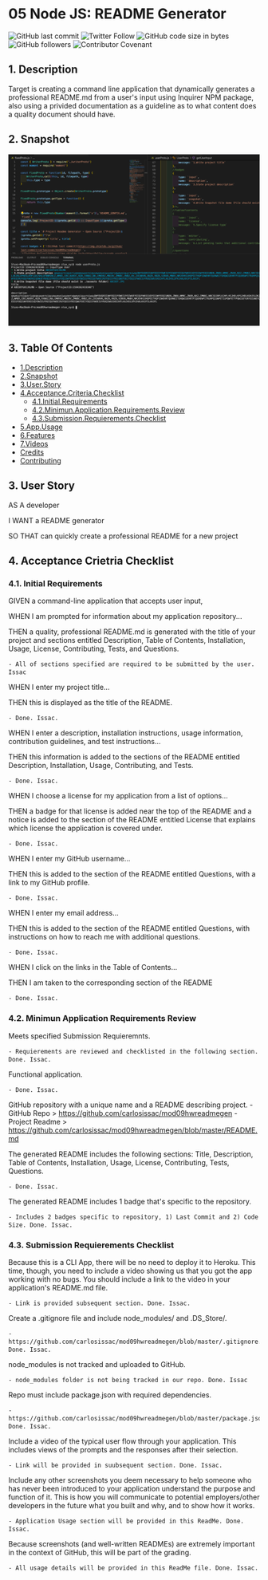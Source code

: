 # 05 Node JS: README Generator
![GitHub last commit](https://img.shields.io/github/last-commit/carlosissac/mod09hwreadmegen) ![Twitter Follow](https://img.shields.io/twitter/follow/zzzakk_cccrlss?style=social) ![GitHub code size in bytes](https://img.shields.io/github/languages/code-size/carlosissac/mod09hwreadmegen) ![GitHub followers](https://img.shields.io/github/followers/carlosissac?style=social) ![Contributor Covenant](https://img.shields.io/badge/Contributor%20Covenant-v2.0%20adopted-ff69b4.svg) 
## 1. Description
Target is creating a command line application that dynamically generates a professional README.md from a user's input using Inquirer NPM package, also using a privided documentation as a guideline as to what content does a quality document should have.
## 2. Snapshot
![image](./assets/console.jpg)
## 3. Table Of Contents
* [1.Description](#1.Description)
* [2.Snapshot](#2.Snapshot)
* [3.User.Story](#3.User.Story)
* [4.Acceptance.Criteria.Checklist](#4.Acceptance.Criteria.Checklist)
    * [4.1.Initial.Requirements](#4.1.Initial.Requierements)
    * [4.2.Minimun.Application.Requirements.Review](#4.2.Minimun.Application.Requirements.Review)
    * [4.3.Submission.Requierements.Checklist](#4.3.Submission.Requierements.Checklist)
* [5.App.Usage](#5.App.Usage)
* [6.Features](#Features)
* [7.Videos](#Videos)
* [Credits](#Credits)
* [Contributing](#Contributing)
## 3. User Story 
AS A developer

I WANT a README generator

SO THAT can quickly create a professional README for a new project

## 4. Acceptance Crietria Checklist
### 4.1. Initial Requirements
GIVEN a command-line application that accepts user input,

WHEN I am prompted for information about my application repository...

THEN a quality, professional README.md is generated with the title of your project and sections entitled Description, Table of Contents, Installation, Usage, License, Contributing, Tests, and Questions.

    - All of sections specified are required to be submitted by the user. Issac

WHEN I enter my project title...

THEN this is displayed as the title of the README.

    - Done. Issac.

WHEN I enter a description, installation instructions, usage information, contribution guidelines, and test instructions...

THEN this information is added to the sections of the README entitled Description, Installation, Usage, Contributing, and Tests.

    - Done. Issac.

WHEN I choose a license for my application from a list of options...

THEN a badge for that license is added near the top of the README and a notice is added to the section of the README entitled License that explains which license the application is covered under.

    - Done. Issac.

WHEN I enter my GitHub username...

THEN this is added to the section of the README entitled Questions, with a link to my GitHub profile.

    - Done. Issac.

WHEN I enter my email address...

THEN this is added to the section of the README entitled Questions, with instructions on how to reach me with additional questions.

    - Done. Issac.

WHEN I click on the links in the Table of Contents...

THEN I am taken to the corresponding section of the README

    - Done. Issac.

### 4.2. Minimun Application Requirements Review

Meets specified Submission Requieremnts.

    - Requierements are reviewed and checklisted in the following section. Done. Issac.

Functional application.

    - Done. Issac.

GitHub repository with a unique name and a README describing project.
    - GitHub Repo > https://github.com/carlosissac/mod09hwreadmegen
    - Project Readme > https://github.com/carlosissac/mod09hwreadmegen/blob/master/README.md

The generated README includes the following sections: Title, Description, Table of Contents, Installation, Usage, License, Contributing, Tests, Questions.

    - Done. Issac.

 The generated README includes 1 badge that's specific to the repository.

    - Includes 2 badges specific to repository, 1) Last Commit and 2) Code Size. Done. Issac.

### 4.3. Submission Requierements Checklist 

Because this is a CLI App, there will be no need to deploy it to Heroku. This time, though, you need to include a video showing us that you got the app working with no bugs. You should include a link to the video in your application's README.md file.

    - Link is provided subsequent section. Done. Issac.

Create a .gitignore file and include node_modules/ and .DS_Store/.

    - https://github.com/carlosissac/mod09hwreadmegen/blob/master/.gitignore. Done. Issac.

node_modules is not tracked and uploaded to GitHub.

    - node_modules folder is not being tracked in our repo. Done. Issac

Repo must include package.json with required dependencies.

    - https://github.com/carlosissac/mod09hwreadmegen/blob/master/package.json. Done. Issac.

Include a video of the typical user flow through your application. This includes views of the prompts and the responses after their selection.

    - Link will be provided in suubsequent section. Done. Issac.

Include any other screenshots you deem necessary to help someone who has never been introduced to your application understand the purpose and function of it. This is how you will communicate to potential employers/other developers in the future what you built and why, and to show how it works.

    - Application Usage section will be provided in this ReadMe. Done. Issac.

Because screenshots (and well-written READMEs) are extremely important in the context of GitHub, this will be part of the grading.

    - All usage details will be provided in this ReadMe file. Done. Issac.